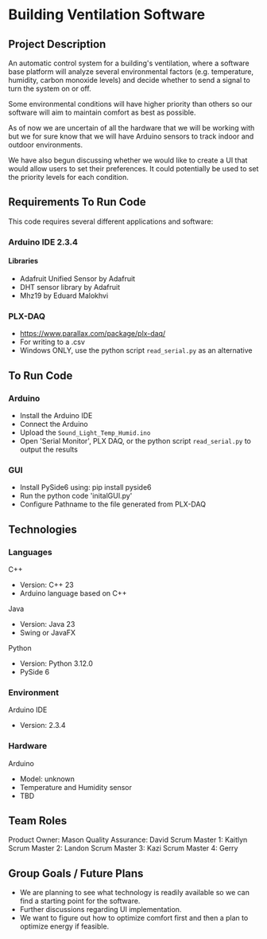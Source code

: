 

# Building Ventilation Software

## Project Description 
An automatic control system for a building's ventilation, where a software base platform will analyze several environmental factors (e.g. temperature, humidity, carbon monoxide levels) and decide whether to send a signal to turn the system on or off.

Some environmental conditions will have higher priority than others so our software will aim to maintain comfort as best as possible.

As of now we are uncertain of all the hardware that we will be working with but we for sure know that we will have Arduino sensors to track indoor and outdoor environments.

We have also begun discussing whether we would like to create a UI that would allow users to set their preferences. It could potentially be used to set the priority levels for each condition.

## Requirements To Run Code
This code requires several different applications and software:
### Arduino IDE 2.3.4
#### Libraries
- Adafruit Unified Sensor by Adafruit
- DHT sensor library by Adafruit
- Mhz19 by Eduard Malokhvi

### PLX-DAQ
  - https://www.parallax.com/package/plx-daq/
  - For writing to a .csv
  - Windows ONLY, use the python script `read_serial.py` as an alternative

## To Run Code
### Arduino
- Install the Arduino IDE
- Connect the Arduino
- Upload the `Sound_Light_Temp_Humid.ino`
- Open 'Serial Monitor', PLX DAQ, or the python script `read_serial.py` to output the results

### GUI
- Install PySide6 using: pip install pyside6
- Run the python code 'initalGUI.py'
- Configure Pathname to the file generated from PLX-DAQ

## Technologies 
### Languages
C++
- Version: C++ 23
- Arduino language based on C++
  
Java
- Version: Java 23
- Swing or JavaFX
  
Python
- Version: Python 3.12.0
- PySide 6

### Environment
Arduino IDE
- Version: 2.3.4

### Hardware
Arduino
- Model: unknown
- Temperature and Humidity sensor
- TBD

## Team Roles
Product Owner: Mason
Quality Assurance: David 
Scrum Master 1: Kaitlyn
Scrum Master 2: Landon
Scrum Master 3: Kazi
Scrum Master 4: Gerry

## Group Goals / Future Plans
- We are planning to see what technology is readily available so we can find a starting point for the software.
- Further discussions regarding UI implementation.
- We want to figure out how to optimize comfort first and then a plan to optimize energy if feasible.
